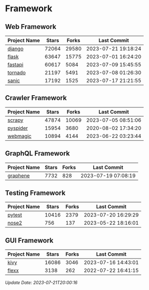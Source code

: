 # Framework

## Web Framework
| Project Name | Stars | Forks | Last Commit |
| ------------ | ----- | ----- | ----------- |
| [django](https://github.com/django/django) | 72064 | 29580 | 2023-07-21 19:18:24 |
| [flask](https://github.com/pallets/flask) | 63647 | 15775 | 2023-07-01 16:24:20 |
| [fastapi](https://github.com/tiangolo/fastapi) | 60617 | 5084 | 2023-07-09 15:45:55 |
| [tornado](https://github.com/tornadoweb/tornado) | 21197 | 5491 | 2023-07-08 01:26:30 |
| [sanic](https://github.com/sanic-org/sanic) | 17192 | 1525 | 2023-07-17 21:21:55 |

## Crawler Framework
| Project Name | Stars | Forks | Last Commit |
| ------------ | ----- | ----- | ----------- |
| [scrapy](https://github.com/scrapy/scrapy) | 47874 | 10069 | 2023-07-05 08:51:06 |
| [pyspider](https://github.com/binux/pyspider) | 15954 | 3680 | 2020-08-02 17:34:20 |
| [webmagic](https://github.com/code4craft/webmagic) | 10894 | 4144 | 2023-06-22 03:23:44 |

## GraphQL Framework
| Project Name | Stars | Forks | Last Commit |
| ------------ | ----- | ----- | ----------- |
| [graphene](https://github.com/graphql-python/graphene) | 7732 | 828 | 2023-07-19 07:08:19 |

## Testing Framework
| Project Name | Stars | Forks | Last Commit |
| ------------ | ----- | ----- | ----------- |
| [pytest](https://github.com/pytest-dev/pytest) | 10416 | 2379 | 2023-07-20 16:29:29 |
| [nose2](https://github.com/nose-devs/nose2) | 756 | 137 | 2023-05-22 18:16:01 |

## GUI Framework
| Project Name | Stars | Forks | Last Commit |
| ------------ | ----- | ----- | ----------- |
| [kivy](https://github.com/kivy/kivy) | 16086 | 3046 | 2023-07-16 14:43:01 |
| [flexx](https://github.com/flexxui/flexx) | 3138 | 262 | 2022-07-22 16:41:15 |

*Update Date: 2023-07-21T20:00:16*